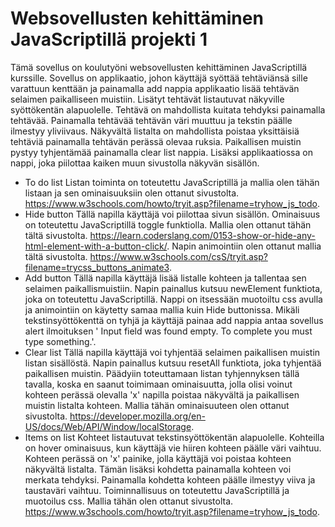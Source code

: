 # Websovellusten kehittäminen JavaScriptillä projekti 1

Tämä sovellus on koulutyöni websovellusten kehittäminen JavaScriptillä kurssille.
Sovellus on applikaatio, johon käyttäjä syöttää tehtäviänsä sille varattuun kenttään ja painamalla add nappia applikaatio lisää tehtävän selaimen paikalliseen muistiin. Lisätyt tehtävät listautuvat näkyville syöttökentän alapuolelle. Tehtävä on mahdollista kuitata tehdyksi painamalla tehtävää. Painamalla tehtävää tehtävän väri muuttuu ja tekstin päälle ilmestyy yliviivaus. Näkyvältä listalta on mahdollista poistaa yksittäisiä tehtäviä painamalla tehtävän perässä olevaa ruksia. Paikallisen muistin pystyy tyhjentämää painamalla clear list nappia. Lisäksi applikaatiossa on nappi, joka piilottaa kaiken muun sivustolla näkyvän sisällön. 

* To do list
    Listan toiminta on toteutettu JavaScriptillä ja mallia olen tähän listaan ja sen ominaisuuksiin olen ottanut sivustolta. https://www.w3schools.com/howto/tryit.asp?filename=tryhow_js_todo.
* Hide button
    Tällä napilla käyttäjä voi piilottaa sivun sisällön. Ominaisuus on toteutettu JavaScriptillä toggle funktiolla. 
    Mallia olen ottanut tähän tältä sivustolta. https://learn.coderslang.com/0153-show-or-hide-any-html-element-with-a-button-click/. Napin animointiin olen ottanut mallia tältä sivustolta. https://www.w3schools.com/csS/tryit.asp?filename=trycss_buttons_animate3. 
* Add button
    Tällä napilla käyttäjä lisää listalle kohteen ja tallentaa sen selaimen paikallismuistiin. Napin painallus kutsuu newElement funktiota, joka on toteutettu JavaScriptillä. Nappi on itsessään muotoiltu css avulla ja animointiin on käytetty samaa mallia kuin Hide buttonissa. Mikäli tekstinsyöttökenttä on tyhjä ja käyttäjä painaa add nappia antaa sovellus alert ilmoituksen ' Input field was found empty. To complete you must type something.'. 
* Clear list
    Tällä napilla käyttäjä voi tyhjentää selaimen paikallisen muistin listan sisällöstä. Napin painallus kutsuu resetAll funktiota, joka tyhjentää paikallisen muistin. Päädyiin toteuttamaan listan tyhjennyksen tällä tavalla, koska en saanut toimimaan ominaisuutta, jolla olisi voinut kohteen perässä olevalla 'x' napilla poistaa näkyvältä ja paikallisen muistin listalta kohteen. Mallia tähän ominaisuuteen olen ottanut sivustolta. https://developer.mozilla.org/en-US/docs/Web/API/Window/localStorage.
* Items on list
    Kohteet listautuvat tekstinsyöttökentän alapuolelle. Kohteilla on hover ominaisuus, kun käyttäjä vie hiiren kohteen päälle väri vaihtuu. Kohteen perässä on 'x' painike, jolla käyttäjä voi poistaa kohteen näkyvältä listalta. Tämän lisäksi kohdetta painamalla kohteen voi merkata tehdyksi. Painamalla kohdetta kohteen päälle ilmestyy viiva ja taustaväri vaihtuu. Toiminnallisuus on toteutettu JavaScriptillä ja muotoilus css. Mallia tähän olen ottanut sivustolta. https://www.w3schools.com/howto/tryit.asp?filename=tryhow_js_todo. 
